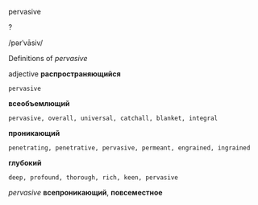pervasive

?

/pərˈvāsiv/

Definitions of _pervasive_

adjective
**распространяющийся**

    pervasive
**всеобъемлющий**

    pervasive, overall, universal, catchall, blanket, integral
**проникающий**

    penetrating, penetrative, pervasive, permeant, engrained, ingrained
**глубокий**

    deep, profound, thorough, rich, keen, pervasive

_pervasive_
**всепроникающий**, **повсеместное**